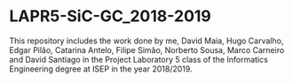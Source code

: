 # LAPR5-SiC-GC_2018-2019
This repository includes the work done by me, David Maia, Hugo Carvalho, Edgar Pilão, Catarina Antelo, Filipe Simão, Norberto Sousa, Marco Carneiro and David Santiago in the Project Laboratory 5 class of the Informatics Engineering degree at ISEP in the year 2018/2019. 
